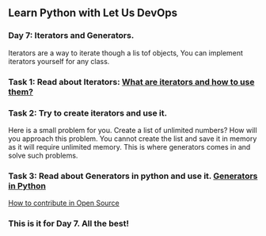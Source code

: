 ## Learn Python with Let Us DevOps

### Day 7: Iterators and Generators. 

Iterators are a way to iterate though a lis tof objects, You can implement iterators yourself for any class. 
### Task 1: Read about Iterators: [What are iterators and how to use them?](https://www.learnsteps.com/iterators-in-python-and-how-to-create-them/)

### Task 2: Try to create iterators and use it. 

Here is a small problem for you. Create a list of unlimited numbers? How will you approach this problem. You cannot create the list and save it in memory as it will require unlimited memory. This is where generators comes in and solve such problems. 
### Task 3: Read about Generators in python and use it. [Generators in Python](https://www.learnsteps.com/generators-in-python/)

[How to contribute in Open Source](https://www.learnsteps.com/how-to-contribute-in-open-source-and-creating-the-right-merge-request/)
### This is it for Day 7. All the best!